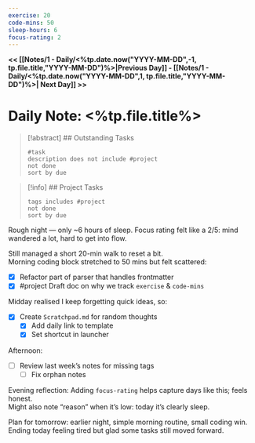 ```yaml
---
exercise: 20
code-mins: 50
sleep-hours: 6
focus-rating: 2
---
```

**<< [[Notes/1 - Daily/<%tp.date.now("YYYY-MM-DD",-1, tp.file.title,"YYYY-MM-DD")%>|Previous Day]] - [[Notes/1 - Daily/<%tp.date.now("YYYY-MM-DD",1, tp.file.title,"YYYY-MM-DD")%>| Next Day]] >>**
# Daily Note: <%tp.file.title%>

>[!abstract] ## Outstanding Tasks
> ```tasks
 > #task 
 > description does not include #project
> not done
> sort by due
>```

>[!info] ## Project Tasks
>```tasks
>tags includes #project
>not done
>sort by due
>```

Rough night — only ~6 hours of sleep. Focus rating felt like a 2/5: mind wandered a lot, hard to get into flow.

Still managed a short 20-min walk to reset a bit.  
Morning coding block stretched to 50 mins but felt scattered:
- [x] Refactor part of parser that handles frontmatter
- [x] #project Draft doc on why we track `exercise` & `code-mins`

Midday realised I keep forgetting quick ideas, so:
- [x] Create `Scratchpad.md` for random thoughts
    - [x] Add daily link to template
    - [x] Set shortcut in launcher

Afternoon:
- [ ] Review last week’s notes for missing tags
    - [ ] Fix orphan notes

Evening reflection:
Adding `focus-rating` helps capture days like this; feels honest.  
Might also note “reason” when it’s low: today it’s clearly sleep.

Plan for tomorrow: earlier night, simple morning routine, small coding win.
Ending today feeling tired but glad some tasks still moved forward.
